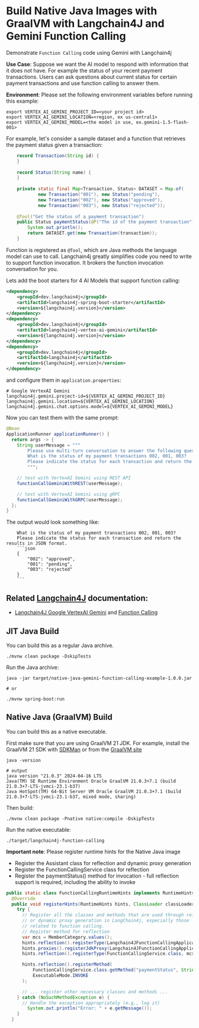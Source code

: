 # Build Native Java Images with GraalVM with Langchain4J and Gemini Function Calling

Demonstrate `Function Calling` code using Gemini with Langchain4j

__Use Case__: Suppose we want the AI model to respond with information that it does not have.
For example the status of your recent payment transactions.
Users can ask questions about current status for certain payment transactions and use function calling to answer them.

__Environment__:
Please set the following environment variables before running this example:
```shell
export VERTEX_AI_GEMINI_PROJECT_ID=<your project id>
export VERTEX_AI_GEMINI_LOCATION=<region, ex us-central1>
export VERTEX_AI_GEMINI_MODEL=<the model in use, ex.gemini-1.5-flash-001>
```

For example, let's consider a sample dataset and a function that retrieves the payment status given a transaction:

```java
    record Transaction(String id) {
    }
    
    record Status(String name) {
    }
    
    private static final Map<Transaction, Status> DATASET = Map.of(
            new Transaction("001"), new Status("pending"),
            new Transaction("002"), new Status("approved"),
            new Transaction("003"), new Status("rejected"));
    
    @Tool("Get the status of a payment transaction")
    public Status paymentStatus(@P("The id of the payment transaction") String transaction) {
        System.out.println();
        return DATASET.get(new Transaction(transaction));
    }
```

Function is registered as `@Tool`, which are Java methods the language model can use to call. 
Langchain4j greatly simplifies code you need to write to support function invocation.
It brokers the function invocation conversation for you.

Lets add the boot starters for 4 AI Models that support function calling:

```xml
<dependency>
    <groupId>dev.langchain4j</groupId>
    <artifactId>langchain4j-spring-boot-starter</artifactId>
    <version>${langchain4j.version}</version>
</dependency>
<dependency>
    <groupId>dev.langchain4j</groupId>
    <artifactId>langchain4j-vertex-ai-gemini</artifactId>
    <version>${langchain4j.version}</version>
</dependency>
<dependency>
    <groupId>dev.langchain4j</groupId>
    <artifactId>langchain4j</artifactId>
    <version>${langchain4j.version}</version>
</dependency>
```

and configure them in `application.properties`:

```
# Google VertexAI Gemini
langchain4j.gemini.project-id=${VERTEX_AI_GEMINI_PROJECT_ID}
langchain4j.gemini.location=${VERTEX_AI_GEMINI_LOCATION}
langchain4j.gemini.chat.options.model=${VERTEX_AI_GEMINI_MODEL}
```

Now you can test them with the same prompt:

```java
@Bean
ApplicationRunner applicationRunner() {
  return args -> {
    String userMessage = """
        Please use multi-turn conversation to answer the following questions:
        What is the status of my payment transactions 002, 001, 003?
        Please indicate the status for each transaction and return the results in JSON format.
        """;

    // test with VertexAI Gemini using REST API
    functionCallGeminiWithREST(userMessage);

    // test with VertexAI Gemini using gRPC
    functionCallGeminiWithGRPC(userMessage);
  };
}
```

The output would look something like:

```text
    What is the status of my payment transactions 002, 001, 003?
    Please indicate the status for each transaction and return the results in JSON format.
    ```json
    {
        "002": "approved",
        "001": "pending",
        "003": "rejected"
    }
    ```
```

## Related [Langchain4J](https://docs.langchain4j.dev/) documentation:
* [Langchain4J Google VertexAI Gemini](https://docs.langchain4j.dev/integrations/language-models/google-gemini) and [Function Calling](https://docs.langchain4j.dev/tutorials/tools)

## JIT Java Build
You can build this as a regular Java archive.

```shell
./mvnw clean package -DskipTests
```

Run the Java archive:

```shell
java -jar target/native-java-gemini-function-calling-example-1.0.0.jar

# or

./mvnw spring-boot:run
```
## Native Java (GraalVM) Build
You can build this as a native executable.

First make sure that you are using GraalVM 21 JDK. For example, install the GraalVM 21 SDK with [SDKMan](https://sdkman.io/install) or from the [GraalVM site](https://www.graalvm.org/downloads/)

```shell
java -version

# output
java version "21.0.3" 2024-04-16 LTS
Java(TM) SE Runtime Environment Oracle GraalVM 21.0.3+7.1 (build 21.0.3+7-LTS-jvmci-23.1-b37)
Java HotSpot(TM) 64-Bit Server VM Oracle GraalVM 21.0.3+7.1 (build 21.0.3+7-LTS-jvmci-23.1-b37, mixed mode, sharing)
```

Then build:

```
./mvnw clean package -Pnative native:compile -DskipTests
```

Run the native executable:

```
./target/langchain4j-function-calling 
```


__Important note__: Please register runtime hints for the Native Java image
* Register the Assistant class for reflection and dynamic proxy generation
* Register the FunctionCallingService class for reflection
* Register the paymentStatus() method for invocation - full reflection support is required, including the ability to invoke
```java
public static class FunctionCallingRuntimeHints implements RuntimeHintsRegistrar {
  @Override
  public void registerHints(RuntimeHints hints, ClassLoader classLoader) {
    try {
      // Register all the classes and methods that are used through reflection
      // or dynamic proxy generation in LangChain4j, especially those
      // related to function calling.
      // Register method for reflection
      var mcs = MemberCategory.values();
      hints.reflection().registerType(Langchain4JFunctionCallingApplication.Assistant.class, mcs);
      hints.proxies().registerJdkProxy(Langchain4JFunctionCallingApplication.Assistant.class);
      hints.reflection().registerType(FunctionCallingService.class, mcs);

      hints.reflection().registerMethod(
          FunctionCallingService.class.getMethod("paymentStatus", String.class),
          ExecutableMode.INVOKE
      );

      // ... register other necessary classes and methods ...
    } catch (NoSuchMethodException e) {
      // Handle the exception appropriately (e.g., log it)
        System.out.println("Error: " + e.getMessage());
    }
  }
```